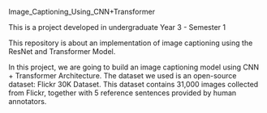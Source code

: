 Image_Captioning_Using_CNN+Transformer

This is a project developed in undergraduate Year 3 - Semester 1

This repository is about an implementation of image captioning using the ResNet and Transformer Model.

In this project, we are going to build an image captioning model using CNN + Transformer 
Architecture. The dataset we used is an open-source dataset: Flickr 30K Dataset. This 
dataset contains 31,000 images collected from Flickr, together with 5 reference 
sentences provided by human annotators. 
